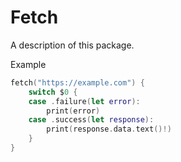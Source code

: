 # Fetch

A description of this package.

Example
```swift
fetch("https://example.com") {
    switch $0 {
    case .failure(let error):
        print(error)
    case .success(let response):
        print(response.data.text()!)
    }
}
```
